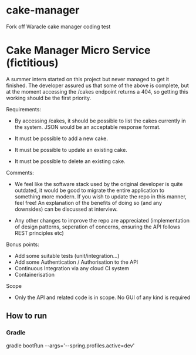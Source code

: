 # cake-manager
Fork off Waracle cake manager coding test

Cake Manager Micro Service (fictitious)
=======================================

A summer intern started on this project but never managed to get it finished.
The developer assured us that some of the above is complete, but at the moment accessing the /cakes endpoint
returns a 404, so getting this working should be the first priority.

Requirements:
* By accessing /cakes, it should be possible to list the cakes currently in the system. JSON would be an acceptable response format.

* It must be possible to add a new cake.

* It must be possible to update an existing cake.

* It must be possible to delete an existing cake.

Comments:
* We feel like the software stack used by the original developer is quite outdated, it would be good to migrate the entire application to something more modern. If you wish to update the repo in this manner, feel free! An explanation of the benefits of doing so (and any downsides) can be discussed at interview.

* Any other changes to improve the repo are appreciated (implementation of design patterns, seperation of concerns, ensuring the API follows REST principles etc)

Bonus points:
* Add some suitable tests (unit/integration...)
* Add some Authentication / Authorisation to the API
* Continuous Integration via any cloud CI system
* Containerisation

Scope
* Only the API and related code is in scope. No GUI of any kind is required


## How to run
### Gradle
gradle bootRun --args='--spring.profiles.active=dev'
